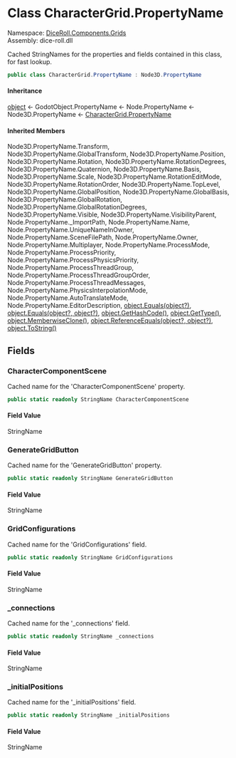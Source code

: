 # <a id="DiceRoll_Components_Grids_CharacterGrid_PropertyName"></a> Class CharacterGrid.PropertyName

Namespace: [DiceRoll.Components.Grids](DiceRoll.Components.Grids.md)  
Assembly: dice\-roll.dll  

Cached StringNames for the properties and fields contained in this class, for fast lookup.

```csharp
public class CharacterGrid.PropertyName : Node3D.PropertyName
```

#### Inheritance

[object](https://learn.microsoft.com/dotnet/api/system.object) ← 
GodotObject.PropertyName ← 
Node.PropertyName ← 
Node3D.PropertyName ← 
[CharacterGrid.PropertyName](DiceRoll.Components.Grids.CharacterGrid.PropertyName.md)

#### Inherited Members

Node3D.PropertyName.Transform, 
Node3D.PropertyName.GlobalTransform, 
Node3D.PropertyName.Position, 
Node3D.PropertyName.Rotation, 
Node3D.PropertyName.RotationDegrees, 
Node3D.PropertyName.Quaternion, 
Node3D.PropertyName.Basis, 
Node3D.PropertyName.Scale, 
Node3D.PropertyName.RotationEditMode, 
Node3D.PropertyName.RotationOrder, 
Node3D.PropertyName.TopLevel, 
Node3D.PropertyName.GlobalPosition, 
Node3D.PropertyName.GlobalBasis, 
Node3D.PropertyName.GlobalRotation, 
Node3D.PropertyName.GlobalRotationDegrees, 
Node3D.PropertyName.Visible, 
Node3D.PropertyName.VisibilityParent, 
Node.PropertyName.\_ImportPath, 
Node.PropertyName.Name, 
Node.PropertyName.UniqueNameInOwner, 
Node.PropertyName.SceneFilePath, 
Node.PropertyName.Owner, 
Node.PropertyName.Multiplayer, 
Node.PropertyName.ProcessMode, 
Node.PropertyName.ProcessPriority, 
Node.PropertyName.ProcessPhysicsPriority, 
Node.PropertyName.ProcessThreadGroup, 
Node.PropertyName.ProcessThreadGroupOrder, 
Node.PropertyName.ProcessThreadMessages, 
Node.PropertyName.PhysicsInterpolationMode, 
Node.PropertyName.AutoTranslateMode, 
Node.PropertyName.EditorDescription, 
[object.Equals\(object?\)](https://learn.microsoft.com/dotnet/api/system.object.equals\#system\-object\-equals\(system\-object\)), 
[object.Equals\(object?, object?\)](https://learn.microsoft.com/dotnet/api/system.object.equals\#system\-object\-equals\(system\-object\-system\-object\)), 
[object.GetHashCode\(\)](https://learn.microsoft.com/dotnet/api/system.object.gethashcode), 
[object.GetType\(\)](https://learn.microsoft.com/dotnet/api/system.object.gettype), 
[object.MemberwiseClone\(\)](https://learn.microsoft.com/dotnet/api/system.object.memberwiseclone), 
[object.ReferenceEquals\(object?, object?\)](https://learn.microsoft.com/dotnet/api/system.object.referenceequals), 
[object.ToString\(\)](https://learn.microsoft.com/dotnet/api/system.object.tostring)

## Fields

### <a id="DiceRoll_Components_Grids_CharacterGrid_PropertyName_CharacterComponentScene"></a> CharacterComponentScene

Cached name for the 'CharacterComponentScene' property.

```csharp
public static readonly StringName CharacterComponentScene
```

#### Field Value

 StringName

### <a id="DiceRoll_Components_Grids_CharacterGrid_PropertyName_GenerateGridButton"></a> GenerateGridButton

Cached name for the 'GenerateGridButton' property.

```csharp
public static readonly StringName GenerateGridButton
```

#### Field Value

 StringName

### <a id="DiceRoll_Components_Grids_CharacterGrid_PropertyName_GridConfigurations"></a> GridConfigurations

Cached name for the 'GridConfigurations' field.

```csharp
public static readonly StringName GridConfigurations
```

#### Field Value

 StringName

### <a id="DiceRoll_Components_Grids_CharacterGrid_PropertyName__connections"></a> \_connections

Cached name for the '_connections' field.

```csharp
public static readonly StringName _connections
```

#### Field Value

 StringName

### <a id="DiceRoll_Components_Grids_CharacterGrid_PropertyName__initialPositions"></a> \_initialPositions

Cached name for the '_initialPositions' field.

```csharp
public static readonly StringName _initialPositions
```

#### Field Value

 StringName

